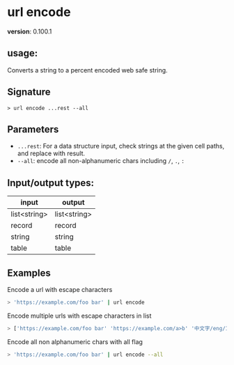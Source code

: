 # url encode

**version**: 0.100.1

## **usage**:

Converts a string to a percent encoded web safe string.

## Signature

`> url encode ...rest --all`

## Parameters

- `...rest`: For a data structure input, check strings at the given cell paths, and replace with result.
- `--all`: encode all non-alphanumeric chars including `/`, `.`, `:`

## Input/output types:

| input          | output         |
| -------------- | -------------- |
| list\<string\> | list\<string\> |
| record         | record         |
| string         | string         |
| table          | table          |

## Examples

Encode a url with escape characters

```bash
> 'https://example.com/foo bar' | url encode
```

Encode multiple urls with escape characters in list

```bash
> ['https://example.com/foo bar' 'https://example.com/a>b' '中文字/eng/12 34'] | url encode
```

Encode all non alphanumeric chars with all flag

```bash
> 'https://example.com/foo bar' | url encode --all
```
